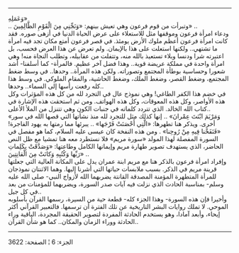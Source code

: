 ------------------------------------------------------------------------

وَعَمَلِهِ»  
.. وتبرأت من قوم فرعون وهي تعيش بينهم: «وَنَجِّنِي مِنَ الْقَوْمِ الظَّالِمِينَ» ..  
ودعاء امرأة فرعون وموقفها مثل للاستعلاء على عرض الحياة الدنيا في أزهى
صوره. فقد كانت امرأة فرعون أعظم ملوك الأرض يومئذ. في قصر فرعون أمتع مكان
تجد فيه امرأة ما تشتهي.. ولكنها استعلت على هذا بالإيمان. ولم تعرض عن هذا
العرض فحسب، بل اعتبرته شرا ودنسا وبلاء تستعيذ بالله منه، وتتفلت من
عقابيله، وتطلب النجاة منه! وهي امرأة واحدة في مملكة عريضة قوية.. وهذا
فضل آخر عظيم. فالمرأة- كما أسلفنا- أشد شعورا وحساسية بوطأة المجتمع
وتصوراته. ولكن هذه المرأة.. وحدها.. في وسط ضغط المجتمع، وضغط القصر، وضغط
الملك، وضغط الحاشية، والمقام الملوكي. في وسط هذا كله رفعت رأسها إلى
السماء.. وحدها..  
في خضم هذا الكفر الطاغي! وهي نموذج عال في التجرد لله من كل هذه المؤثرات
وكل هذه الأواصر، وكل هذه المعوقات، وكل هذه الهواتف. ومن ثم استحقت هذه
الإشارة في كتاب الله الخالد. الذي تتردد كلماته في جنبات الكون وهي تتنزل
من الملأ الأعلى..  
«وَمَرْيَمَ ابْنَتَ عِمْرانَ» .. إنها كذلك مثل للتجرد لله منذ نشأتها التي قصها الله
في سور أخرى. ويذكر هنا تطهرها: «الَّتِي أَحْصَنَتْ فَرْجَها» .. يبرئها مما رمتها به
يهود الفاجرة! «فَنَفَخْنا فِيهِ مِنْ رُوحِنا» . ومن هذه النفخة كان عيسى عليه
السلام، كما هو مفصل في السورة المفصلة لهذا المولد «سورة مريم» فلا نستطرد
معه هنا تمشيا مع ظل النص الحاضر، الذي يستهدف تصوير طهارة مريم وإيمانها
الكامل وطاعتها: «وَصَدَّقَتْ بِكَلِماتِ رَبِّها وَكُتُبِهِ وَكانَتْ مِنَ الْقانِتِينَ» ..  
وإفراد امرأة فرعون بالذكر هنا مع مريم ابنة عمران يدل على المكانة العالية
التي جعلتها قرينة مريم في الذكر. بسبب ملابسات حياتها التي أشرنا إليها.
وهما الاثنتان نموذجان للمرأة المتطهرة المؤمنة المصدقة القانتة يضربهما
الله لأزواج النبي- صلى الله عليه وسلم- بمناسبة الحادث الذي نزلت فيه آيات
صدر السورة، ويضربهما للمؤمنات من بعد في كل جيل..  
وأخيرا فإن هذه السورة- وهذا الجزء كله- قطعة حية من السيرة، رسمها القرآن
بأسلوبه الموحي. لا تملك روايات البشر التاريخية عن تلك الفترة أن ترسمها.
فالتعبير القرآني أكثر إيحاء، وأبعد آمادا، وهو يستخدم الحادثة المفردة
لتصوير الحقيقة المجردة، الباقية وراء الحادثة ووراء الزمان والمكان.. كما
هو شأن القرآن..

------------------------------------------------------------------------

الجزء: 6 ¦ الصفحة: 3622
